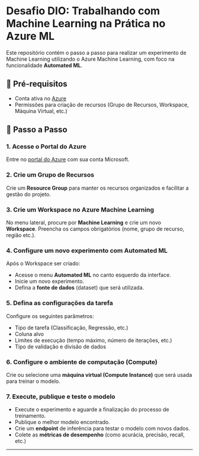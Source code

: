 # Desafio DIO: Trabalhando com Machine Learning na Prática no Azure ML

Este repositório contém o passo a passo para realizar um experimento de Machine Learning utilizando o Azure Machine Learning, com foco na funcionalidade **Automated ML**.

## 🔧 Pré-requisitos

- Conta ativa no [Azure](https://portal.azure.com/)
- Permissões para criação de recursos (Grupo de Recursos, Workspace, Máquina Virtual, etc.)

## 🚀 Passo a Passo

### 1. Acesse o Portal do Azure

Entre no [portal do Azure](https://portal.azure.com/) com sua conta Microsoft.

### 2. Crie um Grupo de Recursos

Crie um **Resource Group** para manter os recursos organizados e facilitar a gestão do projeto.

### 3. Crie um Workspace no Azure Machine Learning

No menu lateral, procure por **Machine Learning** e crie um novo **Workspace**. Preencha os campos obrigatórios (nome, grupo de recurso, região etc.).

### 4. Configure um novo experimento com Automated ML

Após o Workspace ser criado:

- Acesse o menu **Automated ML** no canto esquerdo da interface.
- Inicie um novo experimento.
- Defina a **fonte de dados** (dataset) que será utilizada.

### 5. Defina as configurações da tarefa

Configure os seguintes parâmetros:

- Tipo de tarefa (Classificação, Regressão, etc.)
- Coluna alvo
- Limites de execução (tempo máximo, número de iterações, etc.)
- Tipo de validação e divisão de dados

### 6. Configure o ambiente de computação (Compute)

Crie ou selecione uma **máquina virtual (Compute Instance)** que será usada para treinar o modelo.

### 7. Execute, publique e teste o modelo

- Execute o experimento e aguarde a finalização do processo de treinamento.
- Publique o melhor modelo encontrado.
- Crie um **endpoint** de inferência para testar o modelo com novos dados.
- Colete as **métricas de desempenho** (como acurácia, precisão, recall, etc.)

---
